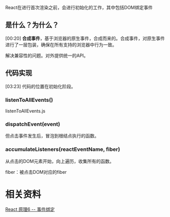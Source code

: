 
React在进行首次渲染之前，会进行初始化的工作，其中包括DOM绑定事件

## 是什么？为什么？
[00:20] 
**合成事件**，基于浏览器的原生事件，合成而来的。合成事件，对原生事件进行了一层包装，确保在所有支持的浏览器中行为一致。

解决兼容性的问题。对外提供统一的API。

## 代码实现
[03:23] 
代码的位置在初始化阶段。

### listenToAllEvents()
listenToAllEvents.js

### dispatchEvent(event)
但点击事件发生后，冒泡到根结点执行的函数。

### accumulateListeners(reactEventName, fiber)
从点击的DOM元素开始，向上遍历，收集所有的函数。

fiber：被点击DOM对应的fiber




# 相关资料

[React 原理6 --  事件绑定](https://www.bilibili.com/video/BV1PxhaeNENR/?share_source=copy_web&vd_source=9c1e19a73fa7bd23bb37aa8d7467d862)